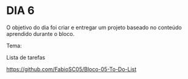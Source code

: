 # DIA 6

O objetivo do dia foi criar e entregar um projeto baseado no conteúdo aprendido durante o bloco.

Tema:

Lista de tarefas

https://github.com/FabioSC05/Bloco-05-To-Do-List
